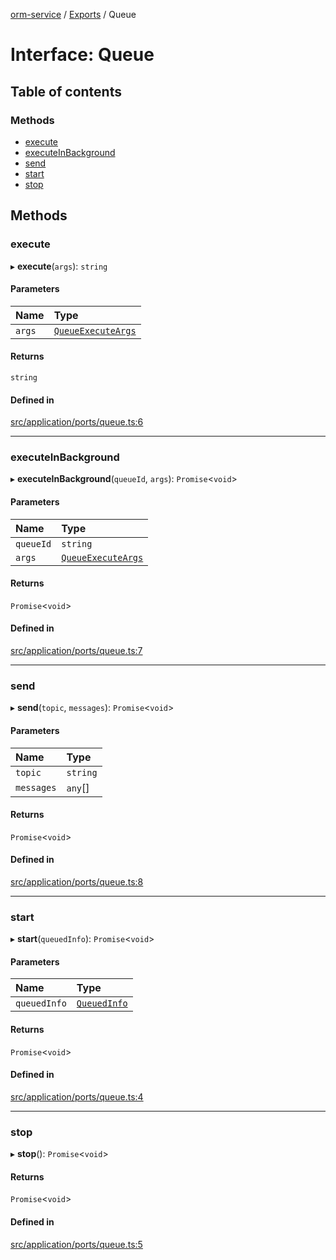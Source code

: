 [orm-service](../README.md) / [Exports](../modules.md) / Queue

# Interface: Queue

## Table of contents

### Methods

- [execute](Queue.md#execute)
- [executeInBackground](Queue.md#executeinbackground)
- [send](Queue.md#send)
- [start](Queue.md#start)
- [stop](Queue.md#stop)

## Methods

### execute

▸ **execute**(`args`): `string`

#### Parameters

| Name | Type |
| :------ | :------ |
| `args` | [`QueueExecuteArgs`](QueueExecuteArgs.md) |

#### Returns

`string`

#### Defined in

[src/application/ports/queue.ts:6](https://github.com/lambda-orm/lambdaorm-svc/blob/532896b631f65517f4753a83325f1748c1fdb1ff/src/application/ports/queue.ts#L6)

___

### executeInBackground

▸ **executeInBackground**(`queueId`, `args`): `Promise`\<`void`\>

#### Parameters

| Name | Type |
| :------ | :------ |
| `queueId` | `string` |
| `args` | [`QueueExecuteArgs`](QueueExecuteArgs.md) |

#### Returns

`Promise`\<`void`\>

#### Defined in

[src/application/ports/queue.ts:7](https://github.com/lambda-orm/lambdaorm-svc/blob/532896b631f65517f4753a83325f1748c1fdb1ff/src/application/ports/queue.ts#L7)

___

### send

▸ **send**(`topic`, `messages`): `Promise`\<`void`\>

#### Parameters

| Name | Type |
| :------ | :------ |
| `topic` | `string` |
| `messages` | `any`[] |

#### Returns

`Promise`\<`void`\>

#### Defined in

[src/application/ports/queue.ts:8](https://github.com/lambda-orm/lambdaorm-svc/blob/532896b631f65517f4753a83325f1748c1fdb1ff/src/application/ports/queue.ts#L8)

___

### start

▸ **start**(`queuedInfo`): `Promise`\<`void`\>

#### Parameters

| Name | Type |
| :------ | :------ |
| `queuedInfo` | [`QueuedInfo`](QueuedInfo.md) |

#### Returns

`Promise`\<`void`\>

#### Defined in

[src/application/ports/queue.ts:4](https://github.com/lambda-orm/lambdaorm-svc/blob/532896b631f65517f4753a83325f1748c1fdb1ff/src/application/ports/queue.ts#L4)

___

### stop

▸ **stop**(): `Promise`\<`void`\>

#### Returns

`Promise`\<`void`\>

#### Defined in

[src/application/ports/queue.ts:5](https://github.com/lambda-orm/lambdaorm-svc/blob/532896b631f65517f4753a83325f1748c1fdb1ff/src/application/ports/queue.ts#L5)
